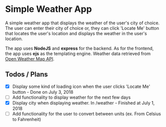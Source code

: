 # Simple Weather App

A simple weather app that displays the weather of the user's city of choice. The user can enter their city of choice or, they can click 'Locate Me' button that locates the user's location and displays the weather in the user's location.


The app uses **NodeJS** and **express** for the backend. As for the frontend, the app uses **ejs** as the templating engine. Weather data retrieved from [Open Weather Map API](https://openweathermap.org/api).


## Todos / Plans

- [x] Display some kind of loading icon when the user clicks 'Locate Me' button - Done on July 3, 2018
- [ ] Add functionality to display weather for the next few days
- [x] Display city when displaying weather. In /weather - Finished at July 1, 2018
- [ ] Add functionality for the user to convert between units (ex. From Celsius to Fahrenheit)
